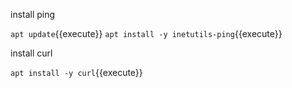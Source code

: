 install ping

`apt update`{{execute}}
`apt install -y inetutils-ping`{{execute}}

install curl

`apt install -y curl`{{execute}}
